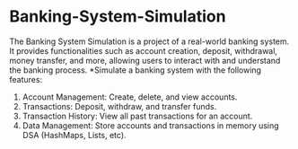 # Banking-System-Simulation
The Banking System Simulation is a project of a real-world banking system. It provides functionalities such as account creation, deposit, withdrawal, money transfer, and more, allowing users to interact with and understand the banking process.
*Simulate a banking system with the following features:
1. Account Management: Create, delete, and view accounts.
2. Transactions: Deposit, withdraw, and transfer funds.
3. Transaction History: View all past transactions for an account.
4. Data Management: Store accounts and transactions in memory using DSA (HashMaps, Lists, etc).
